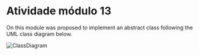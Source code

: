 # Atividade módulo 13

On this module was proposed to implement an abstract class
following the UML class diagram below.

![ClassDiagram](https://lucid.app/publicSegments/view/3fbd7971-9129-4ffe-a0af-c46f6779f123/image.png)
